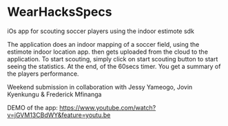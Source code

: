 # WearHacksSpecs
iOs app for scouting soccer players using the indoor estimote sdk




The application does an indoor mapping of a soccer field, using the estimote indoor location app. then gets uploaded from the cloud to the application.
To start scouting, simply click on start scouting button to start seeing the statistics.
At the end, of the 60secs timer. You get a summary of the players performance.

Weekend submission in collaboration with Jessy Yameogo, Jovin Kyenkungu & Frederick Mfinanga 

DEMO of the app: https://www.youtube.com/watch?v=jGVM13CBdWY&feature=youtu.be


